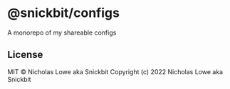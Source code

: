# @snickbit/configs

A monorepo of my shareable configs

## License

MIT © Nicholas Lowe aka Snickbit
Copyright (c) 2022 Nicholas Lowe aka Snickbit
